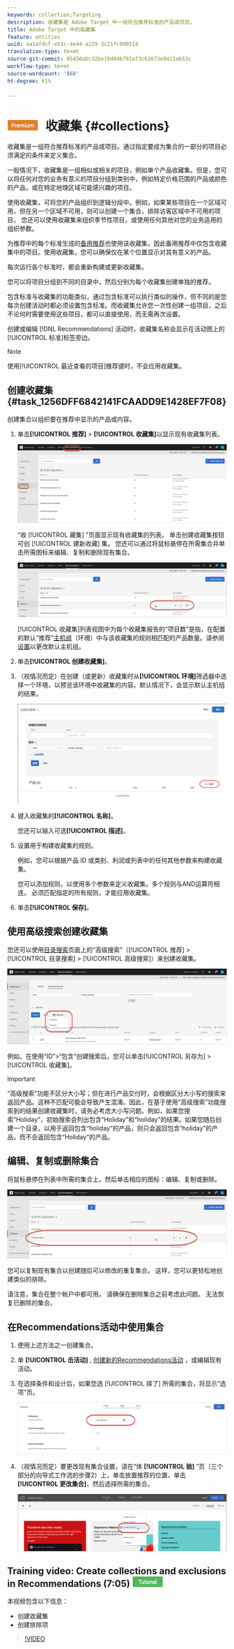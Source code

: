 ```yaml
---
keywords: collection;Targeting
description: 收藏集是 Adobe Target 中一组符合推荐标准的产品或项目。
title: Adobe Target 中的收藏集
feature: entities
uuid: aa1afdcf-e51c-4e44-a229-3c21fc9d0514
translation-type: tm+mt
source-git-commit: 95450abc32be19d04b791af3c62673e9411ab53c
workflow-type: tm+mt
source-wordcount: '868'
ht-degree: 61%

---
```



# ![PREMIUM](/help/assets/premium.png) 收藏集 {#collections}

收藏集是一组符合推荐标准的产品或项目。通过指定要成为集合的一部分的项目必须满足的条件来定义集合。

一般情况下，收藏集是一组相似或相关的项目，例如单个产品收藏集。但是，您可以将任何对您的业务有意义的项目分组到类别中，例如特定价格范围的产品或颜色的产品，或在特定地理区域可能感兴趣的项目。

使用收藏集，可将您的产品组织到逻辑分段中。例如，如果某些项目在一个区域可用，但在另一个区域不可用，则可以创建一个集合，排除访客区域中不可用的项目。 您还可以使用收藏集来组织季节性项目，或使用任何其他对您的业务适用的组织参数。

为推荐中的每个标准生成的[备用推荐](/help/c-recommendations/c-algorithms/backup-recs.md)也使用该收藏集，因此备用推荐中仅包含收藏集中的项目。使用收藏集，您可以确保仅在某个位置显示对其有意义的产品。

每次运行各个标准时，都会重新构建或更新收藏集。

您可以将项目分组到不同的目录中，然后分别为每个收藏集创建单独的推荐。

包含标准与收藏集的功能类似，通过包含标准可以执行类似的操作，但不同的是您每次创建活动时都必须设置包含标准。而收藏集允许您一次性创建一组项目，之后不论何时需要使用这些项目，都可以直接使用，而无需再次设置。

创建或编辑 [!DNL Recommendations] 活动时，收藏集名称会显示在活动图上的[!UICONTROL 标准]标签旁边。

>[!NOTE]
>
>使用[!UICONTROL 最近查看的项目]推荐键时，不会应用收藏集。

## 创建收藏集 {#task_1256DFF6842141FCAADD9E1428EF7F08}

创建集合以组织要在推荐中显示的产品或内容。

1. 单击&#x200B;**[!UICONTROL 推荐]** > **[!UICONTROL 收藏集]**&#x200B;以显示现有收藏集列表。

   ![收藏集列表](assets/collections_list.png)

   “收 [!UICONTROL 藏集] ”页面显示现有收藏集的列表。 单击创建收藏集按钮可创 [!UICONTROL 建新收藏] 集。 您还可以通过将鼠标悬停在所需集合并单击所需图标来编辑、复制和删除现有集合。

   ![悬停图标：编辑、复制和删除](/help/c-recommendations/c-products/assets/hover-icons.png)

   [!UICONTROL 收藏集]列表视图中为每个收藏集报告的“项目数”是指，在配置的默认“推荐”[主机组](/help/administrating-target/hosts.md)（环境）中与该收藏集的规则相匹配的产品数量。请参阅[设置](/help/c-recommendations/plan-implement.md#concept_C1E1E2351413468692D6C21145EF0B84)以更改默认主机组。

1. 单击&#x200B;**[!UICONTROL 创建收藏集]**。

1. （视情况而定）在创建（或更新）收藏集时从&#x200B;**[!UICONTROL 环境]**&#x200B;筛选器中选择一个环境，以预览该环境中收藏集的内容。默认情况下，会显示默认主机组的结果。

   ![创建收藏集](/help/c-recommendations/c-products/assets/CreateCollection.png)

1. 键入收藏集的&#x200B;**[!UICONTROL 名称]**。

   您还可以输入可选&#x200B;**[!UICONTROL 描述]**。

1. 设置用于构建收藏集的规则。

   例如，您可以根据产品 ID 或类别、利润或列表中的任何其他参数来构建收藏集。

   您可以添加规则，以使用多个参数来定义收藏集。多个规则与AND运算符相连。 必须匹配指定的所有规则，才能应用收藏集。

1. 单击&#x200B;**[!UICONTROL 保存]**。

## 使用高级搜索创建收藏集

您还可以使用[目录搜索](/help/c-recommendations/c-products/catalog-search.md#save-as)页面上的“高级搜索”（[!UICONTROL 推荐] > [!UICONTROL 目录搜索] > [!UICONTROL 高级搜索]）来创建收藏集。

![另存为对话框](/help/c-recommendations/c-products/assets/save-as.png)

例如，在使用“ID”>“包含”创建搜索后，您可以单击[!UICONTROL 另存为] > [!UICONTROL 收藏集]。

>[!IMPORTANT]
>
>“高级搜索”功能不区分大小写；但在进行产品交付时，会根据区分大小写的搜索来返回产品。这种不匹配可能会导致产生混淆。因此，在基于使用“高级搜索”功能搜索到的结果创建收藏集时，请务必考虑大小写问题。例如，如果您搜索“Holiday”，初始搜索会列出包含“Holiday”和“holiday”的结果。如果您随后创建一个目录，以用于返回包含“holiday”的产品，则只会返回包含“holiday”的产品，而不会返回包含“Holiday”的产品。

## 编辑、复制或删除集合

将鼠标悬停在列表中所需的集合上，然后单击相应的图标：编辑、复制或删除。

![集合的悬停图标](/help/c-recommendations/c-products/assets/hover-collections.png)

您可以复制现有集合以创建随后可以修改的重复集合。 这样，您可以更轻松地创建类似的排除。

请注意，集合在整个帐户中都可用。 请确保在删除集合之前考虑此问题。 无法恢复已删除的集合。

## 在Recommendations活动中使用集合

1. 使用上述方法之一创建集合。

1. 单 **[!UICONTROL 击活动]** , [创建新的Recommendations活动](/help/c-recommendations/t-create-recs-activity/create-recs-activity.md) ，或编辑现有活动。

1. 在选择条件和设计后，如果您选 [!UICONTROL 择了] 所需的集合，将显示“选项”页。

   ![选择集合选项](/help/c-recommendations/c-products/assets/choose-collection.png)

1. （视情况而定）要更改现有集合设置，请在“体 **[!UICONTROL 验]** ”页（三个部分的向导式工作流的步骤2）上，单击放置推荐的位置，单击 **[!UICONTROL 更改集合]**，然后选择所需的集合。

   ![更改集合选项](/help/c-recommendations/c-products/assets/change-collection.png)

## Training video: Create collections and exclusions in Recommendations (7:05) ![Tutorial badge](/help/assets/tutorial.png)

本视频包含以下信息：

* 创建收藏集
* 创建排除项

>[!VIDEO](https://video.tv.adobe.com/v/27689)